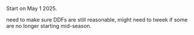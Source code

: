 Start on May 1 2025.

need to make sure DDFs are still reasonable, might need to tweek if some are no longer starting mid-season.
